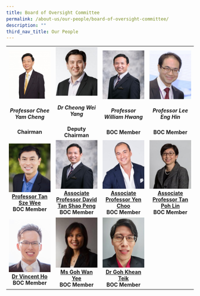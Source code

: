 ```yaml
---
title: Board of Oversight Committee
permalink: /about-us/our-people/board-of-oversight-committee/
description: ""
third_nav_title: Our People
---
```

<table>
   <tbody>
      <tr>
         <td width="25%">
					 <a href="/biography/board-of-oversight-committee/professor-chee-yam-cheng/">
            <img src="/images/Biography/Board%20of%20Oversight%20Committee/professor-chee-yam-cheng.jpg">
					 </a>
               <div align="center"><h5>Professor Chee Yam Cheng</h5></div>
            <div align="center"><b>Chairman</b></div>
         </td>
         <td width="25%">
					 <a href="/biography/board-of-oversight-committee/dr-cheong-wei-yang/">
            <img src="/images/Biography/Board%20of%20Oversight%20Committee/dr%20cheong%20wei%20yang.jpg">
					 </a>
               <div align="center"><h5>Dr Cheong Wei Yang</h5></div>
            <div align="center"><b>Deputy Chairman</b></div>
         </td>
         <td width="25%">
					 <a href="/biography/board-of-oversight-committee/professor-william-hwang/">
            <img src="/images/Biography/Board%20of%20Oversight%20Committee/professor%20william%20hwang.jpg">
					 </a>
               <div align="center"><h5>Professor William Hwang</h5></div>
            <div align="center"><b>BOC Member</b></div>
         </td>
         <td width="25%">
					 <a href="/biography/board-of-oversight-committee/professor-lee-eng-hin/">
            <img src="/images/Biography/Board%20of%20Oversight%20Committee/associate%20professor%20david%20tan%20shao%20peng.jpg">
					 </a>
               <div align="center"><h5>Professor Lee Eng Hin</h5></div>
            <div align="center"><b>BOC Member</b></div>
         </td>
      </tr>
      <tr>
         <!-- Row 2 -->
         <td width="25%">
            <img src="/images/Biography/Board%20of%20Oversight%20Committee/professor%20tan%20sze%20wee.jpg">
            <a href="/biography/board-of-oversight-committee/professor-tan-sze-wee/">
               <div align="center"><b>Professor Tan Sze Wee</b></div>
            </a>
            <div align="center"><b>BOC Member</b></div>
         </td>
         <td width="25%">
            <img src="/images/Biography/Board%20of%20Oversight%20Committee/professor%20william%20hwang.jpg">
            <a href="/biography/board-of-oversight-committee/professor-david-tan-shao-peng/">
               <div align="center"><b>Associate Professor David Tan Shao Peng</b></div>
            </a>
            <div align="center"><b>BOC Member</b></div>
         </td>
         <td width="25%">
            <img src="/images/Biography/Board%20of%20Oversight%20Committee/associate%20professor%20yen%20choo%20associate%20professor%20yen%20choo.jpg">
            <a href="/biography/board-of-oversight-committee/associate-professor-yen-choo/">
               <div align="center"><b>Associate Professor Yen Choo</b></div>
            </a>
            <div align="center"><b>BOC Member</b></div>
         </td>
         <td width="25%">
            <img src="/images/Biography/Board%20of%20Oversight%20Committee/associate%20professor%20tan%20poh%20lin.jpg">
            <a href="/biography/board-of-oversight-committee/associate-professor-tan-poh-lin/">
               <div align="center"><b>Associate Professor Tan Poh Lin</b></div>
            </a>
            <div align="center"><b>BOC Member</b></div>
         </td>
      </tr>
      <tr>
         <!-- Row 3 -->
         <td width="25%">
            <img src="/images/Biography/Board%20of%20Oversight%20Committee/dr-vincent-ho.jpg">
            <a href="/biography/board-of-oversight-committee/dr-vincent-ho/">
               <div align="center"><b>Dr Vincent Ho</b></div>
            </a>
            <div align="center"><b>BOC Member</b></div>
         </td>
         <td width="25%">
            <img src="/images/Biography/Board%20of%20Oversight%20Committee/ms%20goh%20wan%20yee.jpg">
            <a href="/biography/board-of-oversight-committee/ms-goh-wan-yee/">
               <div align="center"><b>Ms Goh Wan Yee</b></div>
            </a>
            <div align="center"><b>BOC Member</b></div>
         </td>
         <td width="25%">
            <img src="/images/Biography/Board%20of%20Oversight%20Committee/dr%20goh%20khean%20teik.jpg">
            <a href="/biography/board-of-oversight-committee/dr-tan-lip-kun/">
               <div align="center"><b>Dr Goh Khean Teik</b></div>
            </a>
            <div align="center"><b>BOC Member</b></div>
         </td>
      </tr>
   </tbody>
</table>